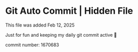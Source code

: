 # Git Auto Commit | Hidden File

This file was added Feb 12, 2025

Just for fun and keeping my daily git commit active 🤪

commit number: 1670683
